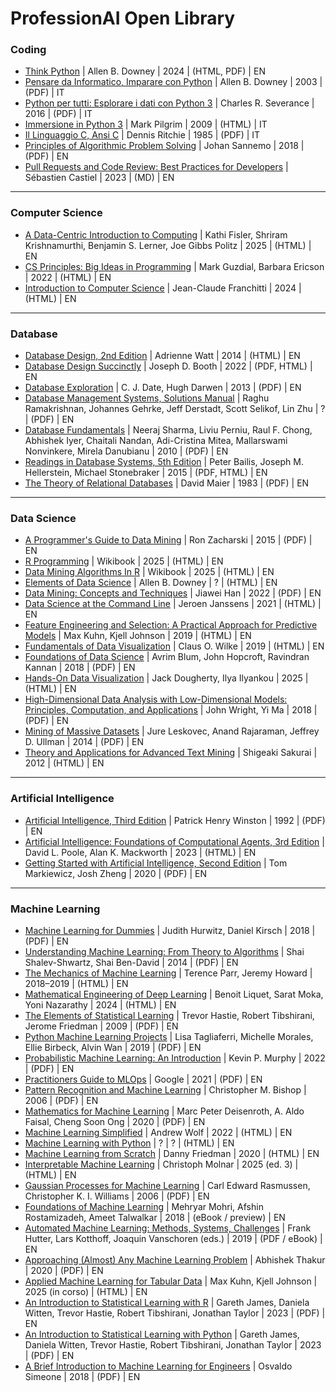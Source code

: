 # ProfessionAI Open Library

### Coding

* [Think Python](https://allendowney.github.io/ThinkPython) | Allen B. Downey | 2024 | (HTML, PDF) | EN
* [Pensare da Informatico, Imparare con Python](https://www.python.it/doc/Howtothink/HowToThink_ITA.pdf) | Allen B. Downey | 2003 | (PDF) | IT
* [Python per tutti: Esplorare i dati con Python 3](https://do1.dr-chuck.com/pythonlearn/IT_it/pythonlearn.pdf) | Charles R. Severance | 2016 | (PDF) | IT
* [Immersione in Python 3](https://gpiancastelli.altervista.org/dip3-it) | Mark Pilgrim | 2009 | (HTML) | IT
* [Il Linguaggio C, Ansi C](https://web.archive.org/web/20180920221053/http://www.itis.pr.it/~dsacco/itis/Olimpiadi-informatica/Libri-di-testo/LinguaggioC-R&K.pdf) | Dennis Ritchie | 1985 | (PDF) | IT
* [Principles of Algorithmic Problem Solving](https://www.csc.kth.se/~jsannemo/slask/main.pdf) | Johan Sannemo | 2018 | (PDF) | EN
* [Pull Requests and Code Review: Best Practices for Developers](https://github.com/scastiel/book-pr/blob/main/manuscript.md) | Sébastien Castiel | 2023 | (MD) | EN

---

### Computer Science

* [A Data-Centric Introduction to Computing](https://dcic-world.org/2025-08-27/index.html) | Kathi Fisler, Shriram Krishnamurthi, Benjamin S. Lerner, Joe Gibbs Politz | 2025 | (HTML) | EN
* [CS Principles: Big Ideas in Programming](https://www.openbookproject.net/books/StudentCSP) | Mark Guzdial, Barbara Ericson | 2022 | (HTML) | EN
* [Introduction to Computer Science](https://openstax.org/books/introduction-computer-science/pages/1-introduction) | Jean-Claude Franchitti | 2024 | (HTML) | EN

---

### Database

* [Database Design, 2nd Edition](https://opentextbc.ca/dbdesign01) | Adrienne Watt | 2014 | (HTML) | EN
* [Database Design Succinctly](https://www.syncfusion.com/succinctly-free-ebooks/database-design-succinctly) | Joseph D. Booth | 2022 | (PDF, HTML) | EN
* [Database Exploration](https://www.dcs.warwick.ac.uk/~hugh/TTM/Database-Explorations-revision-2.pdf) | C. J. Date, Hugh Darwen | 2013 | (PDF) | EN
* [Database Management Systems, Solutions Manual](https://pages.cs.wisc.edu/~dbbook/openAccess/thirdEdition/solutions/ans3ed-oddonly.pdf) | Raghu Ramakrishnan, Johannes Gehrke, Jeff Derstadt, Scott Selikof, Lin Zhu | ? | (PDF) | EN
* [Database Fundamentals](https://public.dhe.ibm.com/software/dw/db2/express-c/wiki/Database_fundamentals.pdf) | Neeraj Sharma, Liviu Perniu, Raul F. Chong, Abhishek Iyer, Chaitali Nandan, Adi-Cristina Mitea, Mallarswami Nonvinkere, Mirela Danubianu | 2010 | (PDF) | EN
* [Readings in Database Systems, 5th Edition](http://www.redbook.io) | Peter Bailis, Joseph M. Hellerstein, Michael Stonebraker | 2015 | (PDF, HTML) | EN
* [The Theory of Relational Databases](https://web.cecs.pdx.edu/~maier/TheoryBook/TRD.html) | David Maier | 1983 | (PDF) | EN

---

### Data Science

* [A Programmer's Guide to Data Mining](http://guidetodatamining.com) | Ron Zacharski | 2015 | (PDF) | EN
* [R Programming](https://en.wikibooks.org/wiki/R_Programming) | Wikibook | 2025 | (HTML) | EN
* [Data Mining Algorithms In R](https://en.wikibooks.org/wiki/Data_Mining_Algorithms_In_R) | Wikibook | 2025 | (HTML) | EN
* [Elements of Data Science](https://allendowney.github.io/ElementsOfDataScience/README.html) | Allen B. Downey | ? | (HTML) | EN
* [Data Mining: Concepts and Techniques](https://ia800603.us.archive.org/2/items/datamining_201811/DS-book%20u5.pdf) | Jiawei Han | 2022 | (PDF) | EN
* [Data Science at the Command Line](https://jeroenjanssens.com/dsatcl) | Jeroen Janssens | 2021 | (HTML) | EN
* [Feature Engineering and Selection: A Practical Approach for Predictive Models](https://bookdown.org/max/FES) | Max Kuhn, Kjell Johnson | 2019 | (HTML) | EN
* [Fundamentals of Data Visualization](https://clauswilke.com/dataviz) | Claus O. Wilke | 2019 | (HTML) | EN
* [Foundations of Data Science](https://www.cs.cornell.edu/jeh/book.pdf) | Avrim Blum, John Hopcroft, Ravindran Kannan | 2018 | (PDF) | EN
* [Hands-On Data Visualization](https://handsondataviz.org) | Jack Dougherty, Ilya Ilyankou | 2025 | (HTML) | EN
* [High-Dimensional Data Analysis with Low-Dimensional Models: Principles, Computation, and Applications](https://book-wright-ma.github.io/Book-WM-20210422.pdf) | John Wright, Yi Ma | 2018 | (PDF) | EN
* [Mining of Massive Datasets](http://infolab.stanford.edu/~ullman/mmds/book.pdf) | Jure Leskovec, Anand Rajaraman, Jeffrey D. Ullman | 2014 | (PDF) | EN
* [Theory and Applications for Advanced Text Mining](https://www.intechopen.com/books/2746) | Shigeaki Sakurai | 2012 | (HTML) | EN

---

### Artificial Intelligence

* [Artificial Intelligence, Third Edition](https://courses.csail.mit.edu/6.034f/ai3/rest.pdf) | Patrick Henry Winston | 1992 | (PDF) | EN
* [Artificial Intelligence: Foundations of Computational Agents, 3rd Edition](https://artint.info/3e/html/ArtInt3e.html) | David L. Poole, Alan K. Mackworth | 2023 | (HTML) | EN
* [Getting Started with Artificial Intelligence, Second Edition](https://www.ibm.com/downloads/documents/us-en/107a02e94bc8f761) | Tom Markiewicz, Josh Zheng | 2020 | (PDF) | EN

---

### Machine Learning

* [Machine Learning for Dummies](https://www.ibm.com/downloads/documents/us-en/10a99803c52fd9ed) | Judith Hurwitz, Daniel Kirsch | 2018 | (PDF) | EN
* [Understanding Machine Learning: From Theory to Algorithms](https://www.cs.huji.ac.il/~shais/UnderstandingMachineLearning/index.html) | Shai Shalev-Shwartz, Shai Ben-David | 2014 | (PDF) | EN
* [The Mechanics of Machine Learning](https://mlbook.explained.ai/) | Terence Parr, Jeremy Howard | 2018–2019 | (HTML) | EN
* [Mathematical Engineering of Deep Learning](https://deeplearningmath.org/) | Benoit Liquet, Sarat Moka, Yoni Nazarathy | 2024 | (HTML) | EN
* [The Elements of Statistical Learning](https://hastie.su.domains/ElemStatLearn/) | Trevor Hastie, Robert Tibshirani, Jerome Friedman | 2009 | (PDF) | EN
* [Python Machine Learning Projects](https://www.digitalocean.com/community/books/python-machine-learning-projects-a-digitalocean-ebook) | Lisa Tagliaferri, Michelle Morales, Ellie Birbeck, Alvin Wan | 2019 | (PDF) | EN
* [Probabilistic Machine Learning: An Introduction](https://github.com/probml/pml-book/releases/latest/download/book1.pdf) | Kevin P. Murphy | 2022 | (PDF) | EN
* [Practitioners Guide to MLOps](https://services.google.com/fh/files/misc/practitioners_guide_to_mlops_whitepaper.pdf) | Google | 2021 | (PDF) | EN
* [Pattern Recognition and Machine Learning](https://www.microsoft.com/en-us/research/wp-content/uploads/2006/01/Bishop-Pattern-Recognition-and-Machine-Learning-2006.pdf) | Christopher M. Bishop | 2006 | (PDF) | EN
* [Mathematics for Machine Learning](https://mml-book.github.io/book/mml-book.pdf) | Marc Peter Deisenroth, A. Aldo Faisal, Cheng Soon Ong | 2020 | (PDF) | EN
* [Machine Learning Simplified](https://themlsbook.com/read) | Andrew Wolf | 2022 | (HTML) | EN
* [Machine Learning with Python](https://www.tutorialspoint.com/machine_learning_with_python/index.htm) | ? | ? | (HTML) | EN
* [Machine Learning from Scratch](https://dafriedman97.github.io/mlbook/content/introduction.html) | Danny Friedman | 2020 | (HTML) | EN
* [Interpretable Machine Learning](https://christophm.github.io/interpretable-ml-book/) | Christoph Molnar | 2025 (ed. 3) | (HTML) | EN
* [Gaussian Processes for Machine Learning](https://gaussianprocess.org/gpml/chapters/) | Carl Edward Rasmussen, Christopher K. I. Williams | 2006 | (PDF) | EN
* [Foundations of Machine Learning](https://mitpress.ublish.com/ebook/foundations-of-machine-learning--2-preview/7093/i) | Mehryar Mohri, Afshin Rostamizadeh, Ameet Talwalkar | 2018 | (eBook / preview) | EN
* [Automated Machine Learning: Methods, Systems, Challenges](https://link.springer.com/book/10.1007/978-3-030-05318-5) | Frank Hutter, Lars Kotthoff, Joaquin Vanschoren (eds.) | 2019 | (PDF / eBook) | EN
* [Approaching (Almost) Any Machine Learning Problem](https://github.com/abhishekkrthakur/approachingalmost/blob/master/AAAMLP.pdf) | Abhishek Thakur | 2020 | (PDF) | EN
* [Applied Machine Learning for Tabular Data](https://aml4td.org/) | Max Kuhn, Kjell Johnson | 2025 (in corso) | (HTML) | EN
* [An Introduction to Statistical Learning with R](https://hastie.su.domains/ISLP/ISLP_website.pdf.download.html) | Gareth James, Daniela Witten, Trevor Hastie, Robert Tibshirani, Jonathan Taylor | 2023 | (PDF) | EN
* [An Introduction to Statistical Learning with Python](https://hastie.su.domains/ISLP/ISLP_website.pdf.download.html) | Gareth James, Daniela Witten, Trevor Hastie, Robert Tibshirani, Jonathan Taylor | 2023 | (PDF) | EN
* [A Brief Introduction to Machine Learning for Engineers](https://arxiv.org/pdf/1709.02840) | Osvaldo Simeone | 2018 | (PDF) | EN
